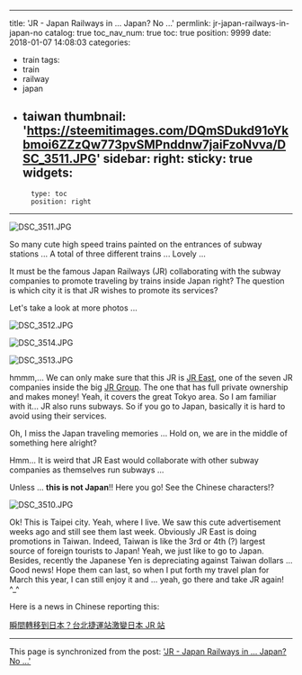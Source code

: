
---
title: 'JR - Japan Railways in ... Japan? No ...'
permlink: jr-japan-railways-in-japan-no
catalog: true
toc_nav_num: true
toc: true
position: 9999
date: 2018-01-07 14:08:03
categories:
- train
tags:
- train
- railway
- japan
- taiwan
thumbnail: 'https://steemitimages.com/DQmSDukd91oYkbmoi6ZZzQw773pvSMPnddnw7jaiFzoNvva/DSC_3511.JPG'
sidebar:
    right:
        sticky: true
widgets:
    -
        type: toc
        position: right
---


![DSC_3511.JPG](https://steemitimages.com/DQmSDukd91oYkbmoi6ZZzQw773pvSMPnddnw7jaiFzoNvva/DSC_3511.JPG)

So many cute high speed trains painted on the entrances of subway stations ... A total of three different trains ... Lovely ...

It must be the famous Japan Railways (JR) collaborating with the subway companies to promote traveling by trains inside Japan right? The question is which city it is that JR wishes to promote its services?

Let's take a look at more photos ... 

![DSC_3512.JPG](https://steemitimages.com/DQmVeng51Hga3prBATKRCfpQzmKEWfK5yQP4j8m3kKGhAoX/DSC_3512.JPG)

![DSC_3514.JPG](https://steemitimages.com/DQmPhajL4rLXq6Gj1pM7D155Afp7asxUkeugA82Sj8Jm5Ji/DSC_3514.JPG)

![DSC_3513.JPG](https://steemitimages.com/DQmPSkXVBALJ2KhwZarb2JCSMRYn3wtXoGj4sRsWzbALwH5/DSC_3513.JPG)

hmmm,... We can only make sure that this JR is [JR East](https://www.jreast.co.jp/e/), one of the seven JR companies inside the big [JR Group](https://en.wikipedia.org/wiki/Japan_Railways_Group). The one that has full private ownership and makes money! Yeah, it covers the great Tokyo area. So I am familiar with it... JR also runs subways. So if you go to Japan, basically it is hard to avoid using their services. 

Oh, I miss the Japan traveling memories ... Hold on, we are in the middle of something here alright?

Hmm... It is weird that JR East would collaborate with other subway companies as themselves run subways ...  

Unless ... **this is not Japan**!! Here you go! See the Chinese characters!?

![DSC_3510.JPG](https://steemitimages.com/DQmSsQt4ZK5xHbWNrucXywhsVDKjHdmSa5hvTHH4jX9itm2/DSC_3510.JPG)

Ok! This is Taipei city. Yeah, where I live. We saw this cute advertisement weeks ago and still see them last week. Obviously JR East is doing promotions in Taiwan. Indeed, Taiwan is like the 3rd or 4th (?) largest source of foreign tourists to Japan! Yeah, we just like to go to Japan. Besides, recently the Japanese Yen is depreciating against Taiwan dollars ... Good news! Hope them can last, so when I put forth my travel plan for March this year, I can still enjoy it and ... yeah, go there and take JR again! ^_^

Here is a news in Chinese reporting this:

[瞬間轉移到日本？台北捷運站激變日本 JR 站](https://ezone.ulifestyle.com.hk/article/1918261/%E7%9E%AC%E9%96%93%E8%BD%89%E7%A7%BB%E5%88%B0%E6%97%A5%E6%9C%AC%EF%BC%9F%E5%8F%B0%E5%8C%97%E6%8D%B7%E9%81%8B%E7%AB%99%E6%BF%80%E8%AE%8A%E6%97%A5%E6%9C%AC%20JR%20%E7%AB%99)

- - -

This page is synchronized from the post: ['JR - Japan Railways in ... Japan? No ...'](https://steemit.com/@deanliu/jr-japan-railways-in-japan-no)
